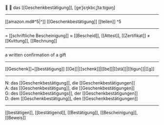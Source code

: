 🔵 🎁 das [[Geschenkbestätigung]], [geˈʃɛŋkbcˌʃtaːtɪgʊŋ]

---
[[amazon.md#^5|^]] [[Geschenkbestätigung]] [[teilen]] ^5


---
= [[schriftliche Bescheinigung]]
≈ [[Bescheid]], [[Attest]], [[Zertifikat]]
≠ [[Kvittung]], [[Rechnung]]

---
a written confirmation of a gift

---
[[Geschenk]]+[[bestätigung]]
[[Ge]]|[[schenk]]|[[be]]|[[stä]]|[[tigun]]|[[g]]

---
N: das [[Geschenkbestätigung]], die [[Geschenkbestätigungen]]  
A: das [[Geschenkbestätigung]], die [[Geschenkbestätigungen]]  
G: des [[Geschenkbestätigung­s]], der [[Geschenkbestätigungen]]  
D: dem [[Geschenkbestätigung]], den [[Geschenkbestätigungen]]  

---
[[bestätigen]], [[bestätigend]], [[Bestätigung]], [[Bescheinigung]], [[Beweis]]